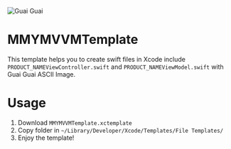 ![Guai Guai](https://upload.wikimedia.org/wikipedia/zh/a/af/Kuaikuai.png)

# MMYMVVMTemplate
This template helps you to create swift files in Xcode include `PRODUCT_NAMEViewController.swift` and `PRODUCT_NAMEViewModel.swift` with Guai Guai ASCII Image.

# Usage
1. Download `MMYMVVMTemplate.xctemplate`
2. Copy folder in `~/Library/Developer/Xcode/Templates/File Templates/`
3. Enjoy the template!
